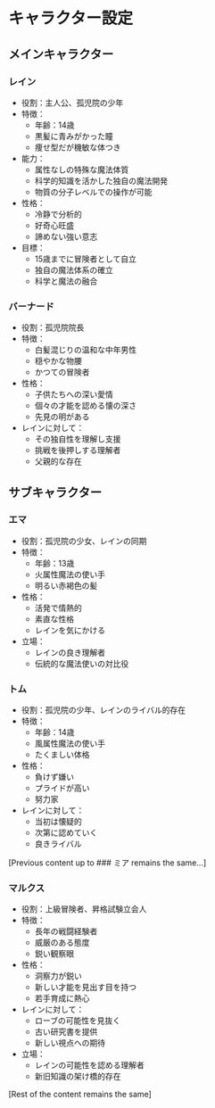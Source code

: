 # キャラクター設定

## メインキャラクター

### レイン
- 役割：主人公、孤児院の少年
- 特徴：
  - 年齢：14歳
  - 黒髪に青みがかった瞳
  - 痩せ型だが機敏な体つき
- 能力：
  - 属性なしの特殊な魔法体質
  - 科学的知識を活かした独自の魔法開発
  - 物質の分子レベルでの操作が可能
- 性格：
  - 冷静で分析的
  - 好奇心旺盛
  - 諦めない強い意志
- 目標：
  - 15歳までに冒険者として自立
  - 独自の魔法体系の確立
  - 科学と魔法の融合

### バーナード
- 役割：孤児院院長
- 特徴：
  - 白髪混じりの温和な中年男性
  - 穏やかな物腰
  - かつての冒険者
- 性格：
  - 子供たちへの深い愛情
  - 個々の才能を認める懐の深さ
  - 先見の明がある
- レインに対して：
  - その独自性を理解し支援
  - 挑戦を後押しする理解者
  - 父親的な存在

## サブキャラクター

### エマ
- 役割：孤児院の少女、レインの同期
- 特徴：
  - 年齢：13歳
  - 火属性魔法の使い手
  - 明るい赤褐色の髪
- 性格：
  - 活発で情熱的
  - 素直な性格
  - レインを気にかける
- 立場：
  - レインの良き理解者
  - 伝統的な魔法使いの対比役

### トム
- 役割：孤児院の少年、レインのライバル的存在
- 特徴：
  - 年齢：14歳
  - 風属性魔法の使い手
  - たくましい体格
- 性格：
  - 負けず嫌い
  - プライドが高い
  - 努力家
- レインに対して：
  - 当初は懐疑的
  - 次第に認めていく
  - 良きライバル

[Previous content up to ### ミア remains the same...]

### マルクス
- 役割：上級冒険者、昇格試験立会人
- 特徴：
  - 長年の戦闘経験者
  - 威厳のある態度
  - 鋭い観察眼
- 性格：
  - 洞察力が鋭い
  - 新しい才能を見出す目を持つ
  - 若手育成に熱心
- レインに対して：
  - ローブの可能性を見抜く
  - 古い研究書を提供
  - 新しい視点への期待
- 立場：
  - レインの可能性を認める理解者
  - 新旧知識の架け橋的存在

[Rest of the content remains the same]